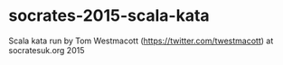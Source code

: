 # socrates-2015-scala-kata
Scala kata run by Tom Westmacott (https://twitter.com/twestmacott) at socratesuk.org 2015
